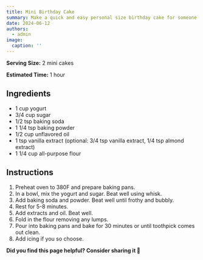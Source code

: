 ```yaml
---
title: Mini Birthday Cake
summary: Make a quick and easy personal size birthday cake for someone special (or yourself)!
date: 2024-06-12
authors:
  - admin
image:
  caption: ''
---
```


**Serving Size:** 2 mini cakes

**Estimated Time:** 1 hour

## Ingredients

* 1 cup yogurt
* 3/4 cup sugar
* 1/2 tsp baking soda
* 1 1/4 tsp baking powder
* 1/2 cup unflavored oil
* 1 tsp vanilla extract (optional: 3/4 tsp vanilla extract, 1/4 tsp almond extract)
* 1 1/4 cup all-purpose flour

## Instructions

1. Preheat oven to 380F and prepare baking pans.
2. In a bowl, mix the yogurt and sugar. Beat well using whisk.
3. Add baking soda and powder. Beat well until frothy and bubbly.
4. Rest for 5-8 minutes.
5. Add extracts and oil. Beat well.
6. Fold in the flour removing any lumps. 
7. Pour into baking pans and bake for 30 minutes or until toothpick comes out clean.
8. Add icing if you so choose.


**Did you find this page helpful? Consider sharing it 🙌**
